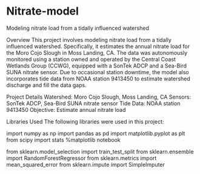 # Nitrate-model
Modeling nitrate load from a tidally influenced watershed 

Overview
This project involves modeling nitrate load from a tidally influenced watershed. Specifically, it estimates the annual nitrate load for the Moro Cojo Slough in Moss Landing, CA. The data was autonomously monitored using a station owned and operated by the Central Coast Wetlands Group (CCWG), equipped with a SonTek ADCP and a Sea-Bird SUNA nitrate sensor. Due to occasional station downtime, the model also incorporates tide data from NOAA station 9413450 to estimate watershed discharge and fill the data gaps.

Project Details
Watershed: Moro Cojo Slough, Moss Landing, CA
Sensors: SonTek ADCP, Sea-Bird SUNA nitrate sensor
Tide Data: NOAA station 9413450
Objective: Estimate annual nitrate load

Libraries Used
The following libraries were used in this project:

import numpy as np
import pandas as pd
import matplotlib.pyplot as plt
from scipy import stats
%matplotlib notebook

from sklearn.model_selection import train_test_split
from sklearn.ensemble import RandomForestRegressor
from sklearn.metrics import mean_squared_error
from sklearn.impute import SimpleImputer
